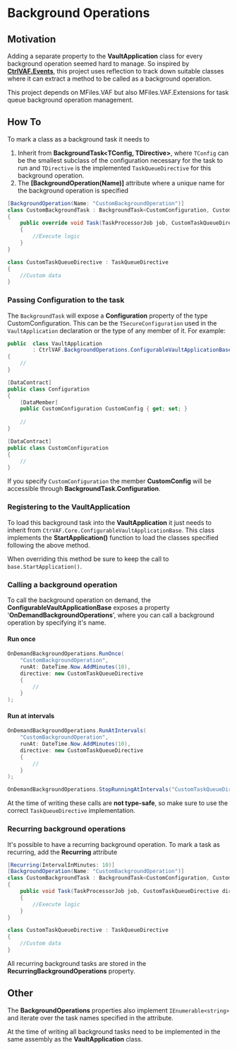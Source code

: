 # Background Operations

## Motivation

Adding a separate property to the **VaultApplication** class for every background operation seemed hard to manage. So inspired by [**CtrlVAF.Events**](https://github.com/Solution-Management/CtrlVAF/tree/main/CtrlVAF/CtrlVAF.Core/EventHandlers), this project uses reflection to track down suitable classes where it can extract a method to be called as a background operation.

This project depends on MFiles.VAF but also MFiles.VAF.Extensions for task queue background operation management.

## How To

To mark a class as a background task it needs to 

1. Inherit from **BackgroundTask<TConfig, TDirective>**, where `TConfig` can be the smallest subclass of the configuration necessary for the task to run and `TDirective` is the implemented `TaskQueueDirective` for this background operation.
2. The **[BackgroundOperation(Name)]** attribute where a unique name for the background operation is specified

```c#
[BackgroundOperation(Name: "CustomBackgroundOperation")]
class CustomBackgroundTask : BackgroundTask<CustomConfiguration, CustomTaskQueueDirective>
{
    public override void Task(TaskProcessorJob job, CustomTaskQueueDirective directive)
    {
        //Execute logic
    }
}

class CustomTaskQueueDirective : TaskQueueDirective 
{
    //Custom data
}
```

### Passing Configuration to the task

The `BackgroundTask` will expose a **Configuration** property of the type CustomConfiguration. This can be the `TSecureConfiguration` used in the `VaultApplication` declaration or the type of any member of it. For example:

```c#
public  class VaultApplication
        : CtrlVAF.BackgroundOperations.ConfigurableVaultApplicationBase<Configuration>
{
	//            
}

[DataContract]
public class Configuration
{
    [DataMember]
    public CustomConfiguration CustomConfig { get; set; }
    
    //
}

[DataContract]
public class CustomConfiguration 
{
    //
}
```

If you specify `CustomConfiguration` the member **CustomConfig** will be accessible through **BackgroundTask.Configuration**.

### Registering to the VaultApplication

To load this background task into the **VaultApplication** it just needs to inherit from `CtrVAF.Core.ConfigurableVaultApplicationBase`. This class implements the **StartApplication()** function to load the classes specified following the above method.

When overriding this method be sure to keep the call to `base.StartApplication()`.

### Calling a background operation

To call the background operation on demand, the **ConfigurableVaultApplicationBase** exposes a property '**OnDemandBackgroundOperations**', where you can call a background operation by specifying it's name.

#### Run once

```c#
OnDemandBackgroundOperations.RunOnce(
    "CustomBackgroundOperation", 
    runAt: DateTime.Now.AddMinutes(10), 
    directive: new CustomTaskQueueDirective
    {
        // 
    }
);
```

#### Run at intervals

```c#
OnDemandBackgroundOperations.RunAtIntervals(
    "CustomBackgroundOperation", 
    runAt: DateTime.Now.AddMinutes(10), 
    directive: new CustomTaskQueueDirective
    {
        // 
    }
);

OnDemandBackgroundOperations.StopRunningAtIntervals("CustomTaskQueueDirective");
```

At the time of writing these calls are **not type-safe**, so make sure to use the correct `TaskQueueDirective` implementation.

### Recurring background operations

It's possible to have a recurring background operation. To mark a task as recurring, add the **Recurring** attribute

```c#
[Recurring(IntervalInMinutes: 10)]
[BackgroundOperation(Name: "CustomBackgroundOperation")]
class CustomBackgroundTask : BackgroundTask<CustomConfiguration, CustomTaskQueueDirective>
{
    public void Task(TaskProcessorJob job, CustomTaskQueueDirective directive)
    {
        //Execute logic
    }
}

class CustomTaskQueueDirective : TaskQueueDirective 
{
    //Custom data
}
```

All recurring background tasks are stored in the **RecurringBackgroundOperations** property.

## Other

The **BackgroundOperations** properties also implement `IEnumerable<string>` and iterate over the task names specified in the attribute.

At the time of writing all background tasks need to be implemented in the same assembly as the **VaultApplication** class.